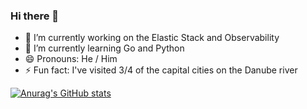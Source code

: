 ### Hi there 👋

- 🔭 I’m currently working on the Elastic Stack and Observability 
- 🌱 I’m currently learning Go and Python
- 😄 Pronouns: He / Him
- ⚡ Fun fact: I've visited 3/4 of the capital cities on the Danube river

[![Anurag's GitHub stats](https://github-readme-stats.vercel.app/api?username=andrewl1993&count_private=true&show_icons=true)](https://github.com/anuraghazra/github-readme-stats)